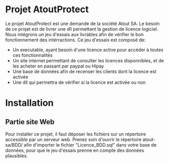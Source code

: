 # Projet AtoutProtect

Le projet AtoutProtect est une demande de la société Atout SA. Le besoin de ce projet est de livrer une dll permettant la gestion de licence logiciel. Nous intégrons un jeu d'essais aux livrables afin de vérifier le bon fonctionnement des intérractions. Ce jeu d'essais est composé de:

<ul>
  <li> Un executable, ayant besoin d'une licence active pour accéder à toutes ces fonctionnalités </li>
  <li> Un site internet permettant de consulter les licences disponnibles, et de les acheter en passant par paypal ou Hipay </li>
  <li> Une base de données afin de recenser les clients dont la licence est activée </li>
  <li> Une dll qui permettra de vérifier si la licence est activée ou non </li>
</ul>

<h1> Installation </h1>

<h2> Partie site Web </h2>

Pour installer ce projet, il faut déposer les fichiers sur un répertoire accessible par un serveur web. Prenez soin d'ouvrir le répertoire atout-sa/BDD/ afin d'importer le fichier "Licence_BDD.sql" dans votre base de données, pour que le jeu d'essais prenne en compte des données plausibles.
